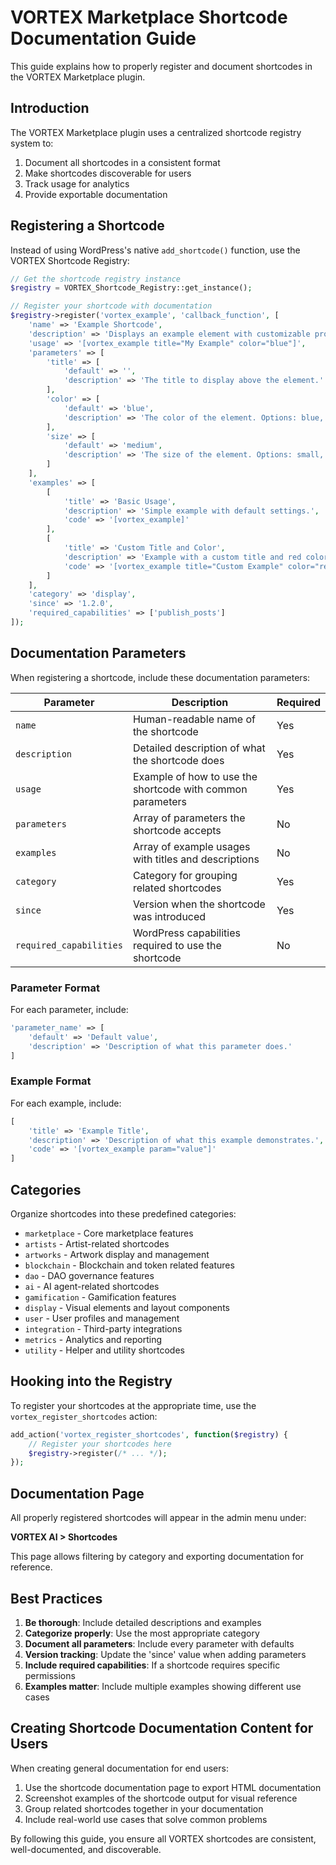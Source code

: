 # VORTEX Marketplace Shortcode Documentation Guide

This guide explains how to properly register and document shortcodes in the VORTEX Marketplace plugin.

## Introduction

The VORTEX Marketplace plugin uses a centralized shortcode registry system to:

1. Document all shortcodes in a consistent format
2. Make shortcodes discoverable for users
3. Track usage for analytics
4. Provide exportable documentation

## Registering a Shortcode

Instead of using WordPress's native `add_shortcode()` function, use the VORTEX Shortcode Registry:

```php
// Get the shortcode registry instance
$registry = VORTEX_Shortcode_Registry::get_instance();

// Register your shortcode with documentation
$registry->register('vortex_example', 'callback_function', [
    'name' => 'Example Shortcode',
    'description' => 'Displays an example element with customizable properties.',
    'usage' => '[vortex_example title="My Example" color="blue"]',
    'parameters' => [
        'title' => [
            'default' => '',
            'description' => 'The title to display above the element.'
        ],
        'color' => [
            'default' => 'blue',
            'description' => 'The color of the element. Options: blue, green, red.'
        ],
        'size' => [
            'default' => 'medium',
            'description' => 'The size of the element. Options: small, medium, large.'
        ]
    ],
    'examples' => [
        [
            'title' => 'Basic Usage',
            'description' => 'Simple example with default settings.',
            'code' => '[vortex_example]'
        ],
        [
            'title' => 'Custom Title and Color',
            'description' => 'Example with a custom title and red color.',
            'code' => '[vortex_example title="Custom Example" color="red"]'
        ]
    ],
    'category' => 'display',
    'since' => '1.2.0',
    'required_capabilities' => ['publish_posts']
]);
```

## Documentation Parameters

When registering a shortcode, include these documentation parameters:

| Parameter | Description | Required |
|-----------|-------------|----------|
| `name` | Human-readable name of the shortcode | Yes |
| `description` | Detailed description of what the shortcode does | Yes |
| `usage` | Example of how to use the shortcode with common parameters | Yes |
| `parameters` | Array of parameters the shortcode accepts | No |
| `examples` | Array of example usages with titles and descriptions | No |
| `category` | Category for grouping related shortcodes | Yes |
| `since` | Version when the shortcode was introduced | Yes |
| `required_capabilities` | WordPress capabilities required to use the shortcode | No |

### Parameter Format

For each parameter, include:

```php
'parameter_name' => [
    'default' => 'Default value',
    'description' => 'Description of what this parameter does.'
]
```

### Example Format

For each example, include:

```php
[
    'title' => 'Example Title',
    'description' => 'Description of what this example demonstrates.',
    'code' => '[vortex_example param="value"]'
]
```

## Categories

Organize shortcodes into these predefined categories:

- `marketplace` - Core marketplace features
- `artists` - Artist-related shortcodes
- `artworks` - Artwork display and management
- `blockchain` - Blockchain and token related features
- `dao` - DAO governance features
- `ai` - AI agent-related shortcodes
- `gamification` - Gamification features
- `display` - Visual elements and layout components
- `user` - User profiles and management
- `integration` - Third-party integrations
- `metrics` - Analytics and reporting
- `utility` - Helper and utility shortcodes

## Hooking into the Registry

To register your shortcodes at the appropriate time, use the `vortex_register_shortcodes` action:

```php
add_action('vortex_register_shortcodes', function($registry) {
    // Register your shortcodes here
    $registry->register(/* ... */);
});
```

## Documentation Page

All properly registered shortcodes will appear in the admin menu under:

**VORTEX AI > Shortcodes**

This page allows filtering by category and exporting documentation for reference.

## Best Practices

1. **Be thorough**: Include detailed descriptions and examples
2. **Categorize properly**: Use the most appropriate category
3. **Document all parameters**: Include every parameter with defaults
4. **Version tracking**: Update the 'since' value when adding parameters
5. **Include required capabilities**: If a shortcode requires specific permissions
6. **Examples matter**: Include multiple examples showing different use cases

## Creating Shortcode Documentation Content for Users

When creating general documentation for end users:

1. Use the shortcode documentation page to export HTML documentation
2. Screenshot examples of the shortcode output for visual reference
3. Group related shortcodes together in your documentation
4. Include real-world use cases that solve common problems

By following this guide, you ensure all VORTEX shortcodes are consistent, well-documented, and discoverable. 